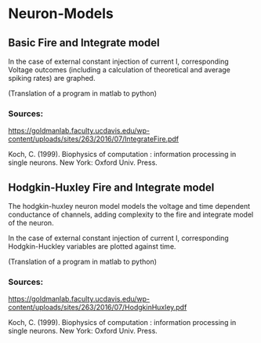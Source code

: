 # Neuron-Models

## Basic Fire and Integrate model
In the case of external constant injection of current I, corresponding Voltage outcomes (including a calculation of theoretical and average spiking rates) are graphed.

(Translation of a program in matlab to python)

### Sources:
https://goldmanlab.faculty.ucdavis.edu/wp-content/uploads/sites/263/2016/07/IntegrateFire.pdf

Koch, C. (1999). Biophysics of computation : information processing in single neurons. New York: Oxford Univ. Press.

## Hodgkin-Huxley Fire and Integrate model
The hodgkin-huxley neuron model models the voltage and time dependent conductance of channels, adding complexity to the fire and integrate model of the neuron.

In the case of external constant injection of current I, corresponding Hodgkin-Huckley variables are plotted against time.

(Translation of a program in matlab to python)

### Sources:
https://goldmanlab.faculty.ucdavis.edu/wp-content/uploads/sites/263/2016/07/HodgkinHuxley.pdf

Koch, C. (1999). Biophysics of computation : information processing in single neurons. New York: Oxford Univ. Press.